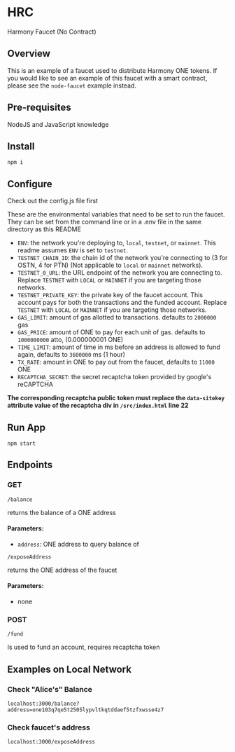 # HRC
Harmony Faucet (No Contract)

## Overview
This is an example of a faucet used to distribute Harmony ONE tokens. If you would like to see an example of this faucet with a smart contract, please see the `node-faucet` example instead.

## Pre-requisites
NodeJS and JavaScript knowledge

## Install
```
npm i
```
## Configure
Check out the config.js file first

These are the environmental variables that need to be set to run the faucet. They can be set from the command line or in a .env file in the same directory as this README

* `ENV`: the network you're deploying to, `local`, `testnet`, or `mainnet`. This readme assumes `ENV` is set to `testnet`.
* `TESTNET_CHAIN_ID`: the chain id of the network you're connecting to (3 for OSTN, 4 for PTN) (Not applicable to `local` or `mainnet` networks).
* `TESTNET_0_URL`: the URL endpoint of the network you are connecting to. Replace `TESTNET` with `LOCAL` or `MAINNET` if you are targeting those networks.
* `TESTNET_PRIVATE_KEY`: the private key of the faucet account. This account pays for both the transactions and the funded account. Replace `TESTNET` with `LOCAL` or `MAINNET` if you are targeting those networks.
* `GAS_LIMIT`: amount of gas allotted to transactions. defaults to `2000000` gas
* `GAS_PRICE`: amount of ONE to pay for each unit of gas. defaults to `1000000000` atto, (0.000000001 ONE)
* `TIME_LIMIT`: amount of time in ms before an address is allowed to fund again, defaults to `3600000` ms (1 hour)
* `TX_RATE`: amount in ONE to pay out from the faucet, defaults to `11000` ONE
* `RECAPTCHA_SECRET`: the secret recaptcha token provided by google's reCAPTCHA

**The corresponding recaptcha public token must replace the `data-sitekey` attribute value of the recaptcha div in `/src/index.html` line 22**

## Run App
```
npm start
```
## Endpoints
### GET
```
/balance
```
returns the balance of a ONE address
#### Parameters:
- `address`: ONE address to query balance of

```
/exposeAddress
```
returns the ONE address of the faucet
#### Parameters:
- none

### POST
```
/fund
```
Is used to fund an account, requires recaptcha token

## Examples on Local Network

### Check "Alice's" Balance 
```
localhost:3000/balance?address=one103q7qe5t2505lypvltkqtddaef5tzfxwsse4z7
```
### Check faucet's address
```
localhost:3000/exposeAddress
```